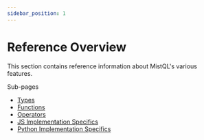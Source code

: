 ```yaml
---
sidebar_position: 1
---
```


# Reference Overview

This section contains reference information about MistQL's various features.

Sub-pages
* [Types](types.md)
* [Functions](functions.md)
* [Operators](operators.md)
* [JS Implementation Specifics](implementations/js.md)
* [Python Implementation Specifics](implementations/py.md)
